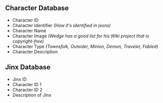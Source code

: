 ## Character Database
* Character ID
* Character Identifier *(How it's identified in jsons)*
* Character Name
* Character Image *(Wedge has a good list for his Wiki project that is copyright-free)*
* Character Type *(Townsfolk, Outsider, Minion, Demon, Traveler, Fabled)*
* Character Description

## Jinx Database
* Jinx ID
* Character ID 1
* Character ID 2
* Description of Jinx
